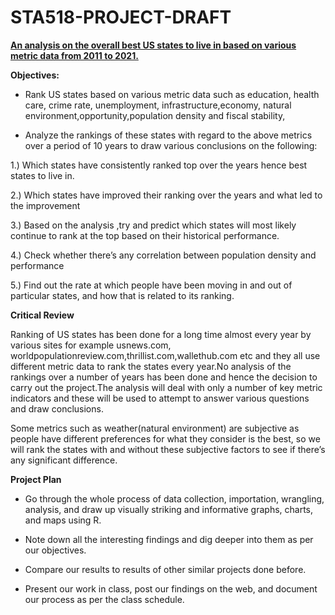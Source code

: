 # STA518-PROJECT-DRAFT
<u>**An analysis on the overall best US states to live in based on various metric data from 2011 to 2021.**</u>


**Objectives:**

- Rank US states based on various metric data such as education, health care, crime rate, unemployment, infrastructure,economy, natural environment,opportunity,population density and fiscal stability,

-  Analyze the rankings of these states with regard to the above metrics over a period of 10 years to draw various conclusions on the following:

1.) Which states have consistently ranked top over the years hence best states to live in.

2.) Which states have improved their ranking over the years and what led to the improvement

3.) Based on the analysis ,try and predict which states will most likely continue to rank at the top based on their historical performance.

4.) Check whether there’s any correlation between population density and performance

5.) Find out the rate at which people have been moving in and out of particular states, and how that is related to its ranking.


**Critical Review**

Ranking of US states has been done for a long time almost every year by various sites for example usnews.com, worldpopulationreview.com,thrillist.com,wallethub.com etc and they all use different metric data to rank the states every year.No analysis of the rankings over a number of years has been done and hence the decision to carry out the project.The analysis will deal with only a number of key metric indicators and these will be used to attempt to answer various questions and draw conclusions.

Some metrics such as weather(natural environment) are subjective as people have different preferences for what they consider is the best, so we will rank the states with and without these subjective factors to see if there’s any significant difference.

**Project Plan**

- Go through the whole process of data collection, importation, wrangling, analysis, and draw up visually striking and informative graphs, charts, and maps using R.

- Note down all the interesting findings and dig deeper into them as per our objectives.

- Compare our results to results of other similar projects done before.

- Present our work in class, post our findings on the web, and document our process as per the class schedule.


